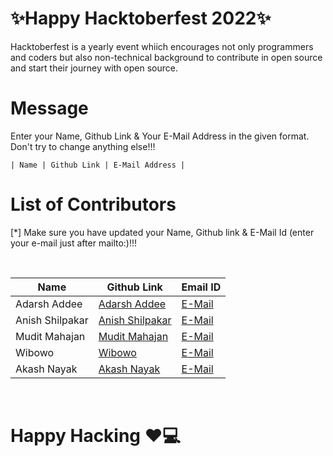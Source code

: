 <h1>✨Happy Hacktoberfest 2022✨</h1>
<p>Hacktoberfest is a yearly event whiich encourages not only programmers and coders but also non-technical background to contribute in open source and start their journey with open source.</p>
  
# Message
<p>Enter your Name, Github Link & Your E-Mail Address in the given format. Don't try to change anything else!!!</p>
<code>| Name | Github Link | E-Mail Address |</code> 

# List of Contributors
<p>[*] Make sure you have updated your Name, Github link & E-Mail Id (enter your e-mail just after mailto:)!!!</p>
<br>
  
| Name | Github Link | Email ID |
| ------|----------|---------- |
| Adarsh Addee | <a href="https://github.com/AdarshAddee">Adarsh Addee</a> | <a href="mailto:example@gmail.com">E-Mail</a> |
| Anish Shilpakar | <a href="https://github.com/juju2181">Anish Shilpakar</a> | <a href="mailto:contact@shilpakaranish.com.np">E-Mail</a> |
| Mudit Mahajan | <a href="https://github.com/muditmahajan21">Mudit Mahajan</a> | <a href="mailto:muditmahajan21@gmail.com">E-Mail</a> |
| Wibowo | <a href="https://github.com/bowouhuy">Wibowo</a> | <a href="mailto:bowouhuuy@gmail.com">E-Mail</a> |
| Akash Nayak | <a href="https://github.com/codedmachine111">Akash Nayak</a> | <a href="mailto:charlesbabbage1709@gmail.com">E-Mail</a> |










<br>
<h1>
  Happy Hacking ❤💻
</h1>
